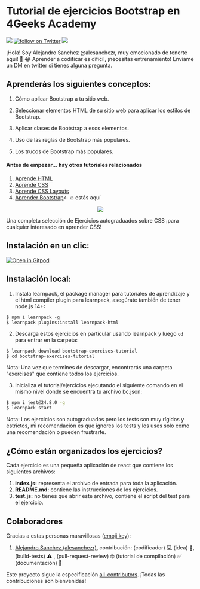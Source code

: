 <!-- hide -->
# Tutorial de ejercicios Bootstrap en 4Geeks Academy

<a href="https://breatheco.de"><img src="https://img.shields.io/badge/certified-BreatheCode-blue" /></a>
<a href="https://twitter.com/alesanchezr"><img src="https://img.shields.io/twitter/follow/alesanchezr?style=social&logo=twitter" alt="follow on Twitter"></a>
<a href="https://gitpod.io#https://github.com/4GeeksAcademy/bootstrap-exercises.git"><img src="https://img.shields.io/badge/Gitpod-ready--to--code-blue?logo=gitpod" /></a>

¡Hola! Soy Alejandro Sanchez @alesanchezr, muy emocionado de tenerte aquí! 🎉 😂 Aprender a codificar es difícil, ¡necesitas entrenamiento! Envíame un DM en twitter si tienes alguna pregunta. 

<!-- endhide -->

## Aprenderás los siguientes conceptos:

1. Cómo aplicar Bootstrap a tu sitio web.

2. Seleccionar elementos HTML de su sitio web para aplicar los estilos de Bootstrap.

3. Aplicar clases de Bootstrap a esos elementos.

4. Uso de las reglas de Bootstrap más populares.

5. Los trucos de Bootstrap más populares.
<!-- hide -->
#### Antes de empezar... hay otros tutoriales relacionados

<ol>
  <li><a href="https://github.com/4GeeksAcademy/html-tutorial-exercises-course">Aprende HTML</a></li>
  <li><a href="https://github.com/4GeeksAcademy/css-tutorial-exercises-course">Aprende CSS</a></li>
  <li><a href="https://github.com/4GeeksAcademy/css-layouts-tutorial-exercises">Aprende CSS Layouts</a></li>
  <li><a href="https://github.com/4GeeksAcademy/bootstrap-exercises-tutorial">Aprender Bootstrap</a>← 🔥 estás aquí</li>
</ol>
<p align="center">
  <img src="https://raw.githubusercontent.com/4GeeksAcademy/react-exercises/master/preview.gif">
</p>

Una completa selección de Ejercicios autograduados sobre CSS ¡para cualquier interesado en aprender CSS!

## Instalación en un clic:

[![Open in Gitpod](https://gitpod.io/button/open-in-gitpod.svg)](https://gitpod.io#https://github.com/4GeeksAcademy/bootstrap-exercises-tutorial.git)

## Instalación local:

1. Instala learnpack, el package manager para tutoriales de aprendizaje y el html compiler plugin para learnpack, asegúrate también de tener node.js 14+:


```
$ npm i learnpack -g
$ learnpack plugins:install learnpack-html
```

2. Descarga estos ejercicios en particular usando learnpack y luego `cd` para entrar en la carpeta: 

```
$ learnpack download bootstrap-exercises-tutorial
$ cd bootstrap-exercises-tutorial
```

Nota: Una vez que termines de descargar, encontrarás una carpeta "exercises" que contiene todos los ejercicios.

3. Inicializa el tutorial/ejercicios ejecutando el siguiente comando en el mismo nivel donde se encuentra tu archivo bc.json:

```sh
$ npm i jest@24.8.0 -g
$ learnpack start
```

Nota: Los ejercicios son autograduados pero los tests son muy rígidos y estrictos, mi recomendación es que ignores los tests y los uses solo como una recomendación o pueden frustrarte.

<!-- endhide -->

## ¿Cómo están organizados los ejercicios?

Cada ejercicio es una pequeña aplicación de react que contiene los siguientes archivos:

1. **index.js:** representa el archivo de entrada para toda la aplicación.
2. **README.md:** contiene las instrucciones de los ejercicios.
3. **test.js:** no tienes que abrir este archivo, contiene el script del test para el ejercicio.

## Colaboradores
 
Gracias a estas personas maravillosas ([emoji key](https://github.com/kentcdodds/all-contributors#emoji-key)):

1. [Alejandro Sanchez (alesanchezr)](https://github.com/alesanchezr), contribución: (codificador) 💻 (idea) 🤔, (build-tests) ⚠️ , (pull-request-review) 🤓 (tutorial de compilación) ✅ (documentación) 📖

Este proyecto sigue la especificación [all-contributors](https://github.com/kentcdodds/all-contributors). ¡Todas las contribuciones son bienvenidas!
